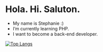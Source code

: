 # Hola. Hi. Saluton.

- My name is Stephanie :)
- I’m currently learning PHP. 
- I want to become a back-end developer.

[![Top Langs](https://github-readme-stats.vercel.app/api/top-langs/?username=spenalozacortes&exclude_repo=spenalozacortes.github.io)](https://github.com/anuraghazra/github-readme-stats)